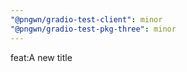 ```yaml
---
"@pngwn/gradio-test-client": minor
"@pngwn/gradio-test-pkg-three": minor
---
```


feat:A new title
	